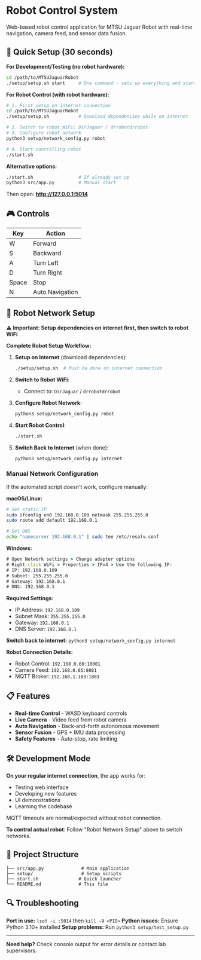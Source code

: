 # Robot Control System

Web-based robot control application for MTSU Jaguar Robot with real-time navigation, camera feed, and sensor data fusion.

## 🚀 Quick Setup (30 seconds)

**For Development/Testing (no robot hardware):**
```bash
cd /path/to/MTSUJaguarRobot
./setup/setup.sh start     # One command - sets up everything and starts app
```

**For Robot Control (with robot hardware):**
```bash
# 1. First setup on internet connection
cd /path/to/MTSUJaguarRobot
./setup/setup.sh           # Download dependencies while on internet

# 2. Switch to robot WiFi: DirJaguar / drrobotdrrobot
# 3. Configure robot network
python3 setup/network_config.py robot

# 4. Start controlling robot
./start.sh
```

**Alternative options:**
```bash
./start.sh                 # If already set up
python3 src/app.py         # Manual start
```

Then open: **http://127.0.0.1:5014**

## 🎮 Controls

| Key | Action |
|-----|--------|
| W | Forward |
| S | Backward |
| A | Turn Left |
| D | Turn Right |
| Space | Stop |
| N | Auto Navigation |

## 🔧 Robot Network Setup

**⚠️ Important: Setup dependencies on internet first, then switch to robot WiFi**

**Complete Robot Setup Workflow:**

1. **Setup on Internet** (download dependencies):
   ```bash
   ./setup/setup.sh  # Must be done on internet connection
   ```

2. **Switch to Robot WiFi**: 
   - Connect to: `DirJaguar` / `drrobotdrrobot`

3. **Configure Robot Network**:
   ```bash
   python3 setup/network_config.py robot
   ```

4. **Start Robot Control**:
   ```bash
   ./start.sh
   ```

5. **Switch Back to Internet** (when done):
   ```bash
   python3 setup/network_config.py internet
   ```

### Manual Network Configuration

If the automated script doesn't work, configure manually:

**macOS/Linux:**
```bash
# Set static IP
sudo ifconfig en0 192.168.0.109 netmask 255.255.255.0
sudo route add default 192.168.0.1

# Set DNS
echo "nameserver 192.168.0.1" | sudo tee /etc/resolv.conf
```

**Windows:**
```cmd
# Open Network settings > Change adapter options
# Right-click WiFi > Properties > IPv4 > Use the following IP:
# IP: 192.168.0.109
# Subnet: 255.255.255.0
# Gateway: 192.168.0.1
# DNS: 192.168.0.1
```

**Required Settings:**
- IP Address: `192.168.0.109`
- Subnet Mask: `255.255.255.0`
- Gateway: `192.168.0.1`
- DNS Server: `192.168.0.1`

**Switch back to internet:** `python3 setup/network_config.py internet`

**Robot Connection Details:**
- Robot Control: `192.168.0.60:10001`
- Camera Feed: `192.168.0.65:8081`
- MQTT Broker: `192.168.1.103:1883`

## 📋 Features

- **Real-time Control** - WASD keyboard controls
- **Live Camera** - Video feed from robot camera
- **Auto Navigation** - Back-and-forth autonomous movement
- **Sensor Fusion** - GPS + IMU data processing
- **Safety Features** - Auto-stop, rate limiting

## 🛠️ Development Mode

**On your regular internet connection**, the app works for:
- Testing web interface
- Developing new features
- UI demonstrations
- Learning the codebase

MQTT timeouts are normal/expected without robot connection.

**To control actual robot**: Follow "Robot Network Setup" above to switch networks.

## 📁 Project Structure

```
├── src/app.py              # Main application
├── setup/                  # Setup scripts
├── start.sh               # Quick launcher
└── README.md              # This file
```

## 🔍 Troubleshooting

**Port in use:** `lsof -i :5014` then `kill -9 <PID>`
**Python issues:** Ensure Python 3.10+ installed
**Setup problems:** Run `python3 setup/test_setup.py`

---

**Need help?** Check console output for error details or contact lab supervisors.
